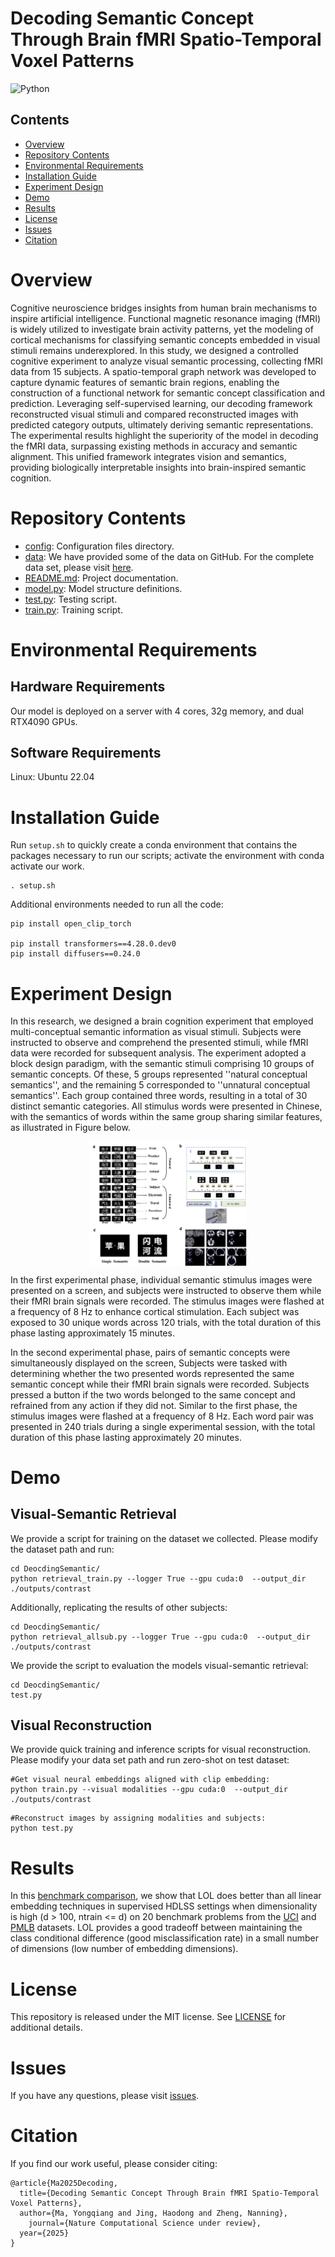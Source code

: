 # Decoding Semantic Concept Through Brain fMRI Spatio-Temporal Voxel Patterns


![Python](https://img.shields.io/badge/python-3.8%2B-blue)


## Contents

- [Overview](#overview)
- [Repository Contents](#repository-contents)
- [Environmental Requirements](#environmental-requirements)
- [Installation Guide](#installation-guide)
- [Experiment Design](#experiment-design)
- [Demo](#demo)
- [Results](#results)
- [License](./LICENSE)
- [Issues](https://github.com/HolderXJTU/DecodingSemantic/issues)
- [Citation](#citation)

# Overview

Cognitive neuroscience bridges insights from human brain mechanisms to inspire artificial intelligence. Functional magnetic resonance imaging (fMRI) is widely utilized to investigate brain activity patterns, yet the modeling of cortical mechanisms for classifying semantic concepts embedded in visual stimuli remains underexplored. In this study, we designed a controlled cognitive experiment to analyze visual semantic processing, collecting fMRI data from 15 subjects. A spatio-temporal graph network was developed to capture dynamic features of semantic brain regions, enabling the construction of a functional network for semantic concept classification and prediction. Leveraging self-supervised learning, our decoding framework reconstructed visual stimuli and compared reconstructed images with predicted category outputs, ultimately deriving semantic representations. The experimental results highlight the superiority of the model in decoding the fMRI data, surpassing existing methods in accuracy and semantic alignment. This unified framework integrates vision and semantics, providing biologically interpretable insights into brain-inspired semantic cognition.

# Repository Contents

- [config](./config): Configuration files directory.
- [data](./data): We have provided some of the data on GitHub. For the complete data set, please visit [here](https://huggingface.co/datasets/AthensJ/DecodingSemantics/tree/main).
- [README.md](./README.md): Project documentation.
- [model.py](./model.py): Model structure definitions.
- [test.py](./test.py): Testing script.
- [train.py](./train.py): Training script.


# Environmental Requirements

## Hardware Requirements

Our model is deployed on a server with 4 cores, 32g memory, and dual RTX4090 GPUs.

## Software Requirements

Linux: Ubuntu 22.04  


# Installation Guide
Run ``setup.sh`` to quickly create a conda environment that contains the packages necessary to run our scripts; activate the environment with conda activate our work.


```
. setup.sh
```

Additional environments needed to run all the code:
```
pip install open_clip_torch

pip install transformers==4.28.0.dev0
pip install diffusers==0.24.0
```
# Experiment Design
In this research, we designed a brain cognition experiment that employed multi-conceptual semantic information as visual stimuli. Subjects were instructed to observe and comprehend the presented stimuli, while fMRI data were recorded for subsequent analysis. The experiment adopted a block design paradigm, with the semantic stimuli comprising 10 groups of semantic concepts. Of these, 5 groups represented ''natural conceptual semantics'', and the remaining 5 corresponded to ''unnatural conceptual semantics''. Each group contained three words, resulting in a total of 30 distinct semantic categories. All stimulus words were presented in Chinese, with the semantics of words within the same group sharing similar features, as illustrated in Figure below.

<div style="display: flex; justify-content: center;">
    <img src="experiment.png" alt="experiment" style="width: 50%; height: auto;"/>
</div>

In the first experimental phase, individual semantic stimulus images were presented on a screen, and subjects were instructed to observe them while their fMRI brain signals were recorded. The stimulus images were flashed at a frequency of 8 Hz to enhance cortical stimulation. Each subject was exposed to 30 unique words across 120 trials, with the total duration of this phase lasting approximately 15 minutes.

In the second experimental phase, pairs of semantic concepts were simultaneously displayed on the screen, Subjects were tasked with determining whether the two presented words represented the same semantic concept while their fMRI brain signals were recorded. Subjects pressed a button if the two words belonged to the same concept and refrained from any action if they did not. Similar to the first phase, the stimulus images were flashed at a frequency of 8 Hz. Each word pair was presented in 240 trials during a single experimental session, with the total duration of this phase lasting approximately 20 minutes.

# Demo

## Visual-Semantic Retrieval
We provide a script for training on the dataset we collected. Please modify the dataset path and run:
```
cd DeocdingSemantic/
python retrieval_train.py --logger True --gpu cuda:0  --output_dir ./outputs/contrast
```

Additionally, replicating the results of other subjects:
```
cd DeocdingSemantic/
python retrieval_allsub.py --logger True --gpu cuda:0  --output_dir ./outputs/contrast
```
We provide the script to evaluation the models visual-semantic retrieval:
```
cd DeocdingSemantic/
test.py
```

## Visual Reconstruction
We provide quick training and inference scripts for visual reconstruction. Please modify your data set path and run zero-shot on test dataset:
```
#Get visual neural embeddings aligned with clip embedding:
python train.py --visual modalities --gpu cuda:0  --output_dir ./outputs/contrast
```
```
#Reconstruct images by assigning modalities and subjects:
python test.py
```




# Results

In this [benchmark comparison](http://docs.neurodata.io/lol/lol-paper/figures/real_data.html), we show that LOL does better than all linear embedding techniques in supervised HDLSS settings when dimensionality is high (d > 100, ntrain <= d) on 20 benchmark problems from the [UCI](https://archive.ics.uci.edu/ml/index.php) and [PMLB](https://github.com/EpistasisLab/penn-ml-benchmarks) datasets. LOL provides a good tradeoff between maintaining the class conditional difference (good misclassification rate) in a small number of dimensions (low number of embedding dimensions).

# License

This repository is released under the MIT license. See [LICENSE](./LICENSE) for additional details.

# Issues

If you have any questions, please visit [issues](https://github.com/HolderXJTU/DecodingSemantic/issues).

# Citation

If you find our work useful, please consider citing:


```
@article{Ma2025Decoding,
  title={Decoding Semantic Concept Through Brain fMRI Spatio-Temporal Voxel Patterns},
  author={Ma, Yongqiang and Jing, Haodong and Zheng, Nanning},
    journal={Nature Computational Science under review},
  year={2025}
}
```
